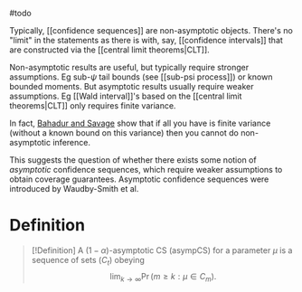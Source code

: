 #todo 

Typically, [[confidence sequences]] are non-asymptotic objects. There's no "limit" in the statements as there is with, say, [[confidence intervals]] that are constructed via the [[central limit theorems|CLT]]. 

Non-asymptotic results are useful, but typically require stronger assumptions. Eg sub-$\psi$ tail bounds (see [[sub-psi process]]) or known bounded moments. But asymptotic results usually require weaker assumptions. Eg [[Wald interval]]'s based on the [[central limit theorems|CLT]] only requires finite variance. 

In fact, [Bahadur and Savage](https://projecteuclid.org/journals/annals-of-mathematical-statistics/volume-27/issue-4/The-Nonexistence-of-Certain-Statistical-Procedures-in-Nonparametric-Problems/10.1214/aoms/1177728077.full) show that if all you have is finite variance (without a known bound on this variance) then you cannot do non-asymptotic inference. 

This suggests the question of whether there exists some notion of _asymptotic_ confidence sequences, which require weaker assumptions to obtain coverage guarantees. Asymptotic confidence sequences were introduced by Waudby-Smith et al. 

# Definition

> [!Definition]
> A $(1-\alpha$)-asymptotic CS (asympCS) for a parameter $\mu$ is a sequence of sets $(C_t)$ obeying 
>$$
> \lim_{k\to\infty} \Pr(m\geq k: \mu \in C_m).
$$



